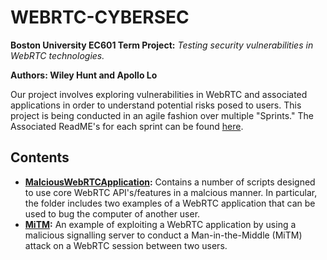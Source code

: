 # WEBRTC-CYBERSEC
**Boston University EC601 Term Project:** *Testing security vulnerabilities in WebRTC technologies.*

**Authors: Wiley Hunt and Apollo Lo**

Our project involves exploring vulnerabilities in WebRTC and associated applications in order to understand potential risks posed to users. This project is being conducted in an agile fashion over multiple "Sprints." The Associated ReadME's for each sprint can be found [here](https://github.com/whunt1965/WEBRTC-CYBERSEC/tree/main/Cache/SprintReadMes).

## Contents
* **[MalciousWebRTCApplication](https://github.com/whunt1965/WEBRTC-CYBERSEC/tree/main/MaliciousWebRTCApplication):** Contains a number of scripts designed to use core WebRTC API's/features in a malcious manner. In particular, the folder includes two examples of a WebRTC application that can be used to bug the computer of another user. 
* **[MiTM](https://github.com/whunt1965/WEBRTC-CYBERSEC/tree/main/MiTM):** An example of exploiting a WebRTC application by using a malicious signalling server to conduct a Man-in-the-Middle (MiTM) attack on a WebRTC session between two users.





